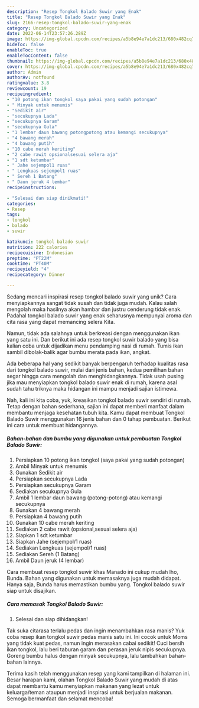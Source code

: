```yaml
---
description: "Resep Tongkol Balado Suwir yang Enak"
title: "Resep Tongkol Balado Suwir yang Enak"
slug: 2166-resep-tongkol-balado-suwir-yang-enak
category: Uncategorized
date: 2022-06-14T23:57:26.289Z
image: https://img-global.cpcdn.com/recipes/a5b8e94e7a1dc213/680x482cq70/tongkol-balado-suwir-foto-resep-utama.jpg
hideToc: false
enableToc: true
enableTocContent: false
thumbnail: https://img-global.cpcdn.com/recipes/a5b8e94e7a1dc213/680x482cq70/tongkol-balado-suwir-foto-resep-utama.jpg
cover: https://img-global.cpcdn.com/recipes/a5b8e94e7a1dc213/680x482cq70/tongkol-balado-suwir-foto-resep-utama.jpg
author: Admin
authorAv: notfound
ratingvalue: 3.8
reviewcount: 19
recipeingredient:
- "10 potong ikan tongkol saya pakai yang sudah potongan"
- " Minyak untuk menumis"
- "Sedikit air"
- "secukupnya Lada"
- "secukupnya Garam"
- "secukupnya Gula"
- "1 lembar daun bawang potongpotong atau kemangi secukupnya"
- "4 bawang merah"
- "4 bawang putih"
- "10 cabe merah keriting"
- "2 cabe rawit opsionalsesuai selera aja"
- "1 sdt ketumbar"
- " Jahe sejempol1 ruas"
- " Lengkuas sejempol1 ruas"
- " Sereh 1 Batang"
- " Daun jeruk 4 lembar"
recipeinstructions:

- "Selesai dan siap dinikmati!"
categories:
- Resep
tags:
- tongkol
- balado
- suwir

katakunci: tongkol balado suwir 
nutrition: 222 calories
recipecuisine: Indonesian
preptime: "PT22M"
cooktime: "PT40M"
recipeyield: "4"
recipecategory: Dinner

---
```





Sedang mencari inspirasi resep tongkol balado suwir yang unik? Cara menyiapkannya sangat tidak susah dan tidak juga mudah. Kalau salah mengolah maka hasilnya akan hambar dan justru cenderung tidak enak. Padahal tongkol balado suwir yang enak seharusnya mempunyai aroma dan cita rasa yang dapat memancing selera Kita.





Namun, tidak ada salahnya untuk berkreasi dengan menggunakan ikan yang satu ini. Dan berikut ini ada resep tongkol suwir balado yang bisa kalian coba untuk dijadikan menu pendamping nasi di rumah. Tumis ikan sambil dibolak-balik agar bumbu merata pada ikan, angkat.

Ada beberapa hal yang sedikit banyak berpengaruh terhadap kualitas rasa dari tongkol balado suwir, mulai dari jenis bahan, kedua pemilihan bahan segar hingga cara mengolah dan menghidangkannya. Tidak usah pusing jika mau menyiapkan tongkol balado suwir enak di rumah, karena asal sudah tahu triknya maka hidangan ini mampu menjadi sajian istimewa.






Nah, kali ini kita coba, yuk, kreasikan tongkol balado suwir sendiri di rumah. Tetap dengan bahan sederhana, sajian ini dapat memberi manfaat dalam membantu menjaga kesehatan tubuh kita. Kamu dapat membuat Tongkol Balado Suwir menggunakan 16 jenis bahan dan 0 tahap pembuatan. Berikut ini cara untuk membuat hidangannya.

<!--inarticleads1-->

##### Bahan-bahan dan bumbu yang digunakan untuk pembuatan Tongkol Balado Suwir:

1. Persiapkan 10 potong ikan tongkol (saya pakai yang sudah potongan)
1. Ambil  Minyak untuk menumis
1. Gunakan Sedikit air
1. Persiapkan secukupnya Lada
1. Persiapkan secukupnya Garam
1. Sediakan secukupnya Gula
1. Ambil 1 lembar daun bawang (potong-potong) atau kemangi secukupnya
1. Gunakan 4 bawang merah
1. Persiapkan 4 bawang putih
1. Gunakan 10 cabe merah keriting
1. Sediakan 2 cabe rawit (opsional,sesuai selera aja)
1. Siapkan 1 sdt ketumbar
1. Siapkan  Jahe (sejempol/1 ruas)
1. Sediakan  Lengkuas (sejempol/1 ruas)
1. Sediakan  Sereh (1 Batang)
1. Ambil  Daun jeruk (4 lembar)


Cara membuat resep tongkol suwir khas Manado ini cukup mudah lho, Bunda. Bahan yang digunakan untuk memasaknya juga mudah didapat. Hanya saja, Bunda harus memastikan bumbu yang. Tongkol balado suwir siap untuk disajikan. 

<!--inarticleads2-->

##### Cara memasak Tongkol Balado Suwir:


1. Selesai dan siap dihidangkan!

Tak suka citarasa terlalu pedas dan ingin menambahkan rasa manis? Yuk coba resep ikan tongkol suwir pedas manis satu ini. Ini cocok untuk Moms yang tidak kuat pedas, namun ingin merasakan cabai sedikit! Cuci bersih ikan tongkol, lalu beri taburan garam dan perasan jeruk nipis secukupnya. Goreng bumbu halus dengan minyak secukupnya, lalu tambahkan bahan-bahan lainnya. 

Terima kasih telah menggunakan resep yang kami tampilkan di halaman ini. Besar harapan kami, olahan Tongkol Balado Suwir yang mudah di atas dapat membantu kamu menyiapkan makanan yang lezat untuk keluarga/teman ataupun menjadi inspirasi untuk berjualan makanan. Semoga bermanfaat dan selamat mencoba!

